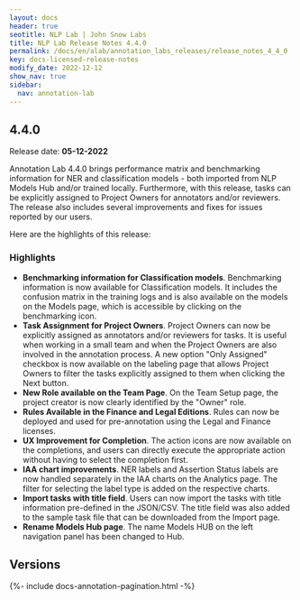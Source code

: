 ```yaml
---
layout: docs
header: true
seotitle: NLP Lab | John Snow Labs
title: NLP Lab Release Notes 4.4.0
permalink: /docs/en/alab/annotation_labs_releases/release_notes_4_4_0
key: docs-licensed-release-notes
modify_date: 2022-12-12
show_nav: true
sidebar:
  nav: annotation-lab
---
```


<div class="h3-box" markdown="1">

## 4.4.0

Release date: **05-12-2022**

Annotation Lab 4.4.0 brings performance matrix and benchmarking information for NER and classification models - both imported from NLP Models Hub and/or trained locally. Furthermore, with this release, tasks can be explicitly assigned to Project Owners for annotators and/or reviewers. The release also includes several improvements and fixes for issues reported by our users.

Here are the highlights of this release:

### Highlights

- **Benchmarking information for Classification models**. Benchmarking information is now available for Classification models. It includes the confusion matrix in the training logs and is also available on the models on the Models page, which is accessible by clicking on the benchmarking icon.
- **Task Assignment for Project Owners**. Project Owners can now be explicitly assigned as annotators and/or reviewers for tasks. It is useful when working in a small team and when the Project Owners are also involved in the annotation process. A new option "Only Assigned" checkbox is now available on the labeling page that allows Project Owners to filter the tasks explicitly assigned to them when clicking the Next button.
- **New Role available on the Team Page**. On the Team Setup page, the project creator is now clearly identified by the "Owner" role.
- **Rules Available in the Finance and Legal Editions**. Rules can now be deployed and used for pre-annotation using the Legal and Finance licenses.
- **UX Improvement for Completion**. The action icons are now available on the completions, and users can directly execute the appropriate action without having to select the completion first.
- **IAA chart improvements**. NER labels and Assertion Status labels are now handled separately in the IAA charts on the Analytics page. The filter for selecting the label type is added on the respective charts.
- **Import tasks with title field**. Users can now import the tasks with title information pre-defined in the JSON/CSV. The title field was also added to the sample task file that can be downloaded from the Import page.
- **Rename Models Hub page**. The name Models HUB on the left navigation panel has been changed to Hub.

</div><div class="prev_ver h3-box" markdown="1">

## Versions

</div>

{%- include docs-annotation-pagination.html -%}
